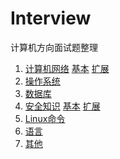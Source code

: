 # Interview
计算机方向面试题整理

1) [计算机网络](https://github.com/cckuailong/Interview/blob/master/Network.md)
	[基本](https://github.com/cckuailong/Interview/blob/master/Network.md)
	[扩展](https://github.com/cckuailong/Interview/blob/master/Network-extension.md)
2) [操作系统](https://github.com/cckuailong/Interview/blob/master/OS.md)
3) [数据库](https://github.com/cckuailong/Interview/blob/master/Database.md)
4) [安全知识](https://github.com/cckuailong/Interview/blob/master/Security.md)
	[基本](https://github.com/cckuailong/Interview/blob/master/Security.md)
	[扩展](https://github.com/cckuailong/Interview/blob/master/Security-extension.md)
5) [Linux命令](https://github.com/cckuailong/Interview/blob/master/Linux.md)
6) [语言](https://github.com/cckuailong/Interview/blob/master/Language.md)
7) [其他](https://github.com/cckuailong/Interview/blob/master/Others.md)
